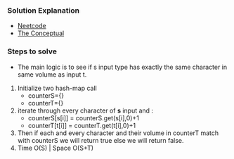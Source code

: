 ### Solution Explanation
* [Neetcode](https://www.youtube.com/watch?v=9UtInBqnCgA)
* [The Conceptual](https://www.youtube.com/watch?v=6BiyrT8yxaU)

### Steps to solve
* The main logic is to see if s input type has exactly the same character in same volume as input t.
1. Initialize two hash-map call 
   * counterS={}
   * counterT={}
2. iterate through every character of **s** input and :
   * counterS[s[i]] = counterS.get(s[i],0)+1
   * counterT[t[i]] = counterT.get(t[i],0)+1    
3. Then if each and every character and their volume in counterT match with counterS we will return true else we will return false.
4. Time O(S) | Space O(S+T)
